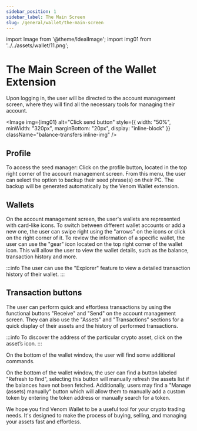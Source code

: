 ```yaml
---
sidebar_position: 1
sidebar_label: The Main Screen
slug: /general/wallet/the-main-screen
---
```


import Image from '@theme/IdealImage';
import img01 from '../../assets/wallet/11.png';

# The Main Screen of the Wallet Extension

Upon logging in, the user will be directed to the account management screen, where they will find all the necessary tools for managing their account.

<Image img={img01} alt="Click send button"
    style={{ width: "50%", minWidth: "320px", marginBottom: "20px", display: "inline-block" }}
    className="balance-transfers inline-img"
/>

## Profile

To access the seed manager: Click on the profile button, located in the top right corner of the account management screen. From this menu, the user can select the option to backup their seed phrase(s) on their PC. The backup will be generated automatically by the Venom Wallet extension.


## Wallets

On the account management screen, the user's wallets are represented with card-like icons. To switch between different wallet accounts or add a new one, the user can swipe right using the "arrows" on the icons or click on the right corner of it. To review the information of a specific wallet, the user can use the "gear" icon located on the top right corner of the wallet icon. This will allow the user to view the wallet details, such as the balance, transaction history and more.

>   
> 
:::info
The user can use the "Explorer" feature to view a detailed transaction history of their wallet.
:::

## Transaction buttons

The user can perform quick and effortless transactions by using the functional buttons "Receive" and "Send" on the account management screen. They can also use the "Assets" and "Transactions" sections for a quick display of their assets and the history of performed transactions.

  

:::info
To discover the address of the particular crypto asset, click on the asset’s icon.
:::
  

On the bottom of the wallet window, the user will find some additional commands.

On the bottom of the wallet window, the user can find a button labeled "Refresh to find", selecting this button will manually refresh the assets list if the balances have not been fetched. Additionally, users may find a "Manage (assets) manually" button which will allow them to manually add a custom token by entering the token address or manually search for a token.

We hope you find Venom Wallet to be a useful tool for your crypto trading needs. It's designed to make the process of buying, selling, and managing your assets fast and effortless.
